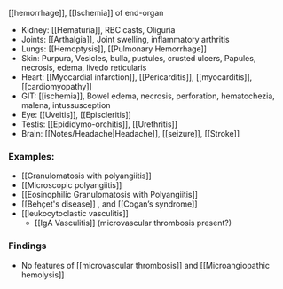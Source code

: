 [[hemorrhage]], [[Ischemia]] of end-organ

- Kidney: [[Hematuria]], RBC casts, Oliguria
- Joints: [[Arthalgia]], Joint swelling, inflammatory arthritis
- Lungs: [[Hemoptysis]], [[Pulmonary Hemorrhage]]
- Skin: Purpura, Vesicles, bulla, pustules, crusted ulcers, Papules, necrosis, edema, livedo reticularis
- Heart: [[Myocardial infarction]], [[Pericarditis]], [[myocarditis]], [[cardiomyopathy]] 
- GIT: [[ischemia]], Bowel edema, necrosis, perforation, hematochezia, malena, intussusception 
- Eye: [[Uveitis]], [[Episcleritis]] 
- Testis: [[Epididymo-orchitis]], [[Urethritis]] 
- Brain: [[Notes/Headache|Headache]], [[seizure]], [[Stroke]] 

### Examples: 
- [[Granulomatosis with polyangiitis]] 
- [[Microscopic polyangiitis]]
- [[Eosinophilic Granulomatosis with Polyangiitis]] 
- [[Behçet's disease]] , and [[Cogan’s syndrome]]
- [[leukocytoclastic vasculitis]] 
	- [[IgA Vasculitis]] (microvascular thrombosis present?)
### Findings
- No features of [[microvascular thrombosis]] and [[Microangiopathic hemolysis]] 